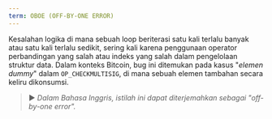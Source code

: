 ```yaml
---
term: OBOE (OFF-BY-ONE ERROR)
---
```


Kesalahan logika di mana sebuah loop beriterasi satu kali terlalu banyak atau satu kali terlalu sedikit, sering kali karena penggunaan operator perbandingan yang salah atau indeks yang salah dalam pengelolaan struktur data. Dalam konteks Bitcoin, bug ini ditemukan pada kasus "*elemen dummy*" dalam `OP_CHECKMULTISIG`, di mana sebuah elemen tambahan secara keliru dikonsumsi.

> ► *Dalam Bahasa Inggris, istilah ini dapat diterjemahkan sebagai "off-by-one error".*